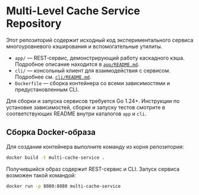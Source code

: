 # Multi-Level Cache Service Repository

Этот репозиторий содержит исходный код экспериментального сервиса
многоуровневого кэширования и вспомогательные утилиты.

* `app/` — REST‑сервис, демонстрирующий работу каскадного кэша.
  Подробное описание находится в [`app/README.md`](app/README.md).
* `cli/` — консольный клиент для взаимодействия с сервисом.
  Подробнее см. [`cli/README.md`](cli/README.md).
* `Dockerfile` — сборка контейнера со всеми зависимостями и
  предустановленным CLI.

Для сборки и запуска сервисов требуется Go 1.24+. Инструкции по
установке зависимостей, сборке и запуску тестов смотрите в
соответствующих README внутри каталогов `app` и `cli`.


## Сборка Docker-образа

Для создания контейнера выполните команду из корня репозитория:

```bash
docker build -t multi-cache-service .
```

Получившийся образ содержит REST-сервис и CLI. Запуск сервиса возможен
такой командой:

```bash
docker run -p 8080:8080 multi-cache-service
```

